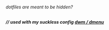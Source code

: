 ###### dotfiles are meant to be hidden?
##### // used with my suckless config [dwm / dmenu](https://github.com/xorsirenz/suckless)
